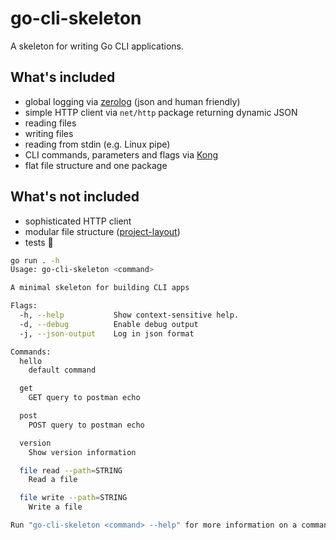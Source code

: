 # go-cli-skeleton

A skeleton for writing Go CLI applications.

## What's included

- global logging via [zerolog](https://github.com/rs/zerolog) (json and human friendly)
- simple HTTP client via `net/http` package returning dynamic JSON
- reading files
- writing files
- reading from stdin (e.g. Linux pipe)
- CLI commands, parameters and flags via [Kong](https://github.com/alecthomas/kong)
- flat file structure and one package

## What's not included

- sophisticated HTTP client
- modular file structure ([project-layout](https://github.com/golang-standards/project-layout))
- tests 😬

```sh
go run . -h
Usage: go-cli-skeleton <command>

A minimal skeleton for building CLI apps

Flags:
  -h, --help           Show context-sensitive help.
  -d, --debug          Enable debug output
  -j, --json-output    Log in json format

Commands:
  hello
    default command

  get
    GET query to postman echo

  post
    POST query to postman echo

  version
    Show version information

  file read --path=STRING
    Read a file

  file write --path=STRING
    Write a file

Run "go-cli-skeleton <command> --help" for more information on a command.
```
